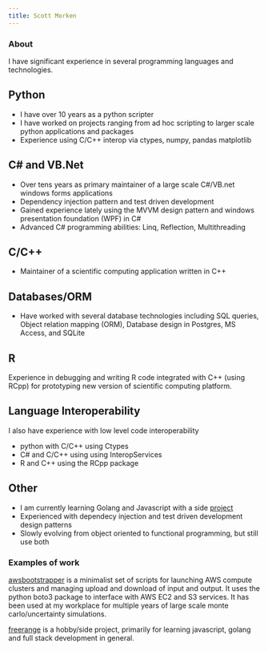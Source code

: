 ```yaml
---
title: Scott Morken
---
```

### About

I have significant experience in several programming languages and technologies.

## Python 
* I have over 10 years as a python scripter
* I have worked on projects ranging from ad hoc scripting to larger scale python applications and packages
* Experience using C/C++ interop via ctypes, numpy, pandas matplotlib
## C# and VB.Net 
* Over tens years as primary maintainer of a large scale C#/VB.net windows forms applications
* Dependency injection pattern and test driven development
* Gained experience lately using the MVVM design pattern and windows presentation foundation (WPF) in C#
* Advanced C# programming abilities: Linq, Reflection, Multithreading
## C/C++
* Maintainer of a scientific computing application written in C++
## Databases/ORM
* Have worked with several database technologies including SQL queries, Object relation mapping (ORM), Database design in Postgres, MS Access, and SQLite
## R
Experience in debugging and writing R code integrated with C++ (using RCpp) for prototyping new version of scientific computing platform.
 
## Language Interoperability
I also have experience with low level code interoperability 
  * python with C/C++ using Ctypes
  * C# and C/C++ using using InteropServices
  * R and C++ using the RCpp package
  
## Other
 * I am currently learning Golang and Javascript with a side [project](https://github.com/smorken/freerange)
 * Experienced with dependecy injection and test driven development design patterns
 * Slowly evolving from object oriented to functional programming, but still use both
 
### Examples of work

[awsbootstrapper](https://github.com/smorken/awsbootstrapper) is a minimalist set of scripts for launching AWS compute clusters and managing upload and download of input and output.  It uses the python boto3 package to interface with AWS EC2 and S3 services.  It has been used at my workplace for multiple years of large scale monte carlo/uncertainty simulations.

[freerange](https://github.com/smorken/freerange) is a hobby/side project, primarily for learning javascript, golang and full stack development in general.
